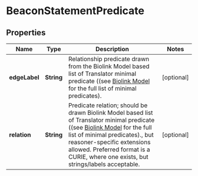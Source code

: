 
# BeaconStatementPredicate

## Properties
Name | Type | Description | Notes
------------ | ------------- | ------------- | -------------
**edgeLabel** | **String** | Relationship predicate drawn from the Biolink Model based list of Translator minimal predicate ((see [Biolink Model](https://biolink.github.io/biolink-model) for the full list of minimal predicates).  |  [optional]
**relation** | **String** | Predicate relation; should be drawn Biolink Model based list of Translator minimal predicate ((see [Biolink Model](https://biolink.github.io/biolink-model) for the full list of minimal predicates)., but reasoner-specific extensions allowed. Preferred format is a CURIE, where one exists, but strings/labels acceptable.  |  [optional]



